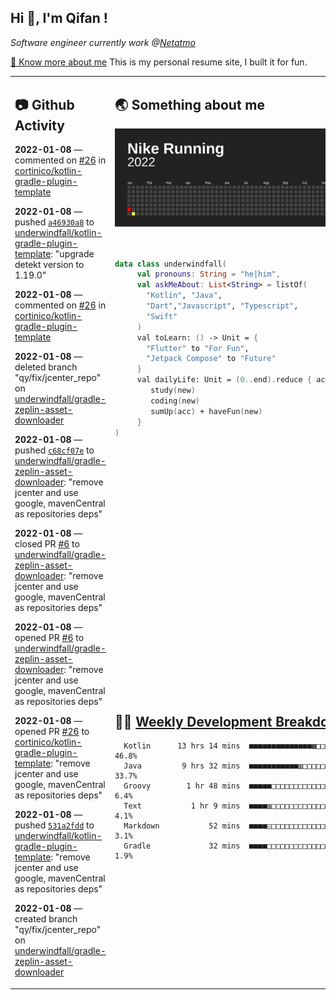 <h2> Hi 👋, I'm Qifan ! </h2>
<p><em>Software engineer currently work @<a href="https://www.netatmo.com">Netatmo</a>
</em></p><p><a href="https://qifanyang.com/resume" target="_blank"> 🔭 Know more about me</a> This is my personal resume site, I built it for fun.</p>
<table><tr><td valign="top" rowspan="2">

 ## 📷 Github Activity
 <!-- githubActivity starts -->
  **2022-01-08** — commented on [#26](https://github.com/cortinico/kotlin-gradle-plugin-template/pull/26#issuecomment-1008114730) in [cortinico/kotlin-gradle-plugin-template](https://api.github.com/repos/cortinico/kotlin-gradle-plugin-template)

  **2022-01-08** — pushed [`a46930a8`](https://github.com/underwindfall/kotlin-gradle-plugin-template/commit/a46930a88f58d56f4cd084ddd4085f4e771925b4) to [underwindfall/kotlin-gradle-plugin-template](https://api.github.com/repos/underwindfall/kotlin-gradle-plugin-template): "upgrade detekt version to 1.19.0"

  **2022-01-08** — commented on [#26](https://github.com/cortinico/kotlin-gradle-plugin-template/pull/26#issuecomment-1008079106) in [cortinico/kotlin-gradle-plugin-template](https://api.github.com/repos/cortinico/kotlin-gradle-plugin-template)

  **2022-01-08** — deleted branch "qy/fix/jcenter_repo" on [underwindfall/gradle-zeplin-asset-downloader](https://api.github.com/repos/underwindfall/gradle-zeplin-asset-downloader)

  **2022-01-08** — pushed [`c68cf07e`](https://github.com/underwindfall/gradle-zeplin-asset-downloader/commit/c68cf07eb408a4d4df17e0cbbaf1177c8c63e01c) to [underwindfall/gradle-zeplin-asset-downloader](https://api.github.com/repos/underwindfall/gradle-zeplin-asset-downloader): "remove jcenter and use google, mavenCentral as repositories deps"

  **2022-01-08** — closed PR [#6](https://api.github.com/repos/underwindfall/gradle-zeplin-asset-downloader/pulls/6) to [underwindfall/gradle-zeplin-asset-downloader](https://api.github.com/repos/underwindfall/gradle-zeplin-asset-downloader): "remove jcenter and use google, mavenCentral as repositories deps"

  **2022-01-08** — opened PR [#6](https://api.github.com/repos/underwindfall/gradle-zeplin-asset-downloader/pulls/6) to [underwindfall/gradle-zeplin-asset-downloader](https://api.github.com/repos/underwindfall/gradle-zeplin-asset-downloader): "remove jcenter and use google, mavenCentral as repositories deps"

  **2022-01-08** — opened PR [#26](https://api.github.com/repos/cortinico/kotlin-gradle-plugin-template/pulls/26) to [cortinico/kotlin-gradle-plugin-template](https://api.github.com/repos/cortinico/kotlin-gradle-plugin-template): "remove jcenter and use google, mavenCentral as repositories deps"

  **2022-01-08** — pushed [`531a2fdd`](https://github.com/underwindfall/kotlin-gradle-plugin-template/commit/531a2fdd329c9360d89f2bbe4112994209d84c08) to [underwindfall/kotlin-gradle-plugin-template](https://api.github.com/repos/underwindfall/kotlin-gradle-plugin-template): "remove jcenter and use google, mavenCentral as repositories deps"

  **2022-01-08** — created branch "qy/fix/jcenter_repo" on [underwindfall/gradle-zeplin-asset-downloader](https://api.github.com/repos/underwindfall/gradle-zeplin-asset-downloader)
 <!-- githubActivity ends -->
 </td><td valign="top">

 ## 🌏 Something about me
 <!-- profile starts -->
 <a href="https://github.com/underwindfall" width="100%">
   <img src="https://github.com/underwindfall/GitHubPoster/blob/main/examples/nike.svg"/>
 </a>
 <br/>
 <br/>
 <br/>

 ```kotlin
 data class underwindfall(
      val pronouns: String = "he|him",
      val askMeAbout: List<String> = listOf(
        "Kotlin", "Java",
        "Dart","Javascript", "Typescript",
        "Swift"
      )
      val toLearn: () -> Unit = {
        "Flutter" to "For Fun",
        "Jetpack Compose" to "Future"
      }
      val dailyLife: Unit = (0..end).reduce { acc, new ->
         study(new)
         coding(new)
         sumUp(acc) + haveFun(new)
      }
 )
 ```
 <!-- profile ends -->
 </td></tr><tr><td valign="top">

 ## 🏊‍♂️ <a href="https://gist.github.com/underwindfall/377ee88ba1fabd1e93516e48ca9c61eb" target="_blank">Weekly Development Breakdown</a>
  <!-- codeTime starts -->
  ```text
    Kotlin      13 hrs 14 mins  ■■■■■■■■■■■■■■▦□□□□□□□□□  46.8%
    Java         9 hrs 32 mins  ■■■■■■■■■■■▥□□□□□□□□□□□□  33.7%
    Groovy        1 hr 48 mins  ■■■■■□□□□□□□□□□□□□□□□□□□   6.4%
    Text           1 hr 9 mins  ■■■■▥□□□□□□□□□□□□□□□□□□□   4.1%
    Markdown           52 mins  ■■■■◱□□□□□□□□□□□□□□□□□□□   3.1%
    Gradle             32 mins  ■■■■□□□□□□□□□□□□□□□□□□□□   1.9%
  ```
  <!-- codeTime starts -->
  </td></tr></table>